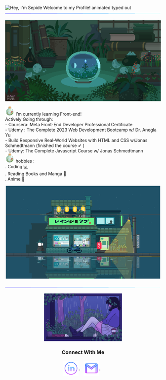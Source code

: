 <img src="https://readme-typing-svg.demolab.com?font=Operator+Mono&size=37&duration=2800&pause=2000&color=FAFAFA&center=true&vCenter=true&width=940&height=50&lines=Hey%2C+I'm+Sepide+Welcome+to+my+Profile!" align="middle" alt="Hey, I'm Sepide Welcome to my Profile! animated typed out">
<img src="assests/borderseperator.gif">
<p align="center"> 
  <img src="gif/tumblr_bac5c3d9da830185b59e5562c4ac59c6_0dd65503_1280.gif" alt="Lofi Nightlight scene" /> 
   
</p>
<img src="gif/R%20(2).gif" width="30px" height="30px">
I’m currently learning Front-end! <br> 
Actively Going through:<br>
  - Coursera: Meta Front-End Developer Professional Certificate<br>
  - Udemy : The Complete 2023 Web Development Bootcamp w/ Dr. Anegla Yu<br>
  - Build Responsive Real-World Websites with HTML and CSS w/Jonas Schmedtmann (finished the course ✔ ) <br>
  - Udemy: The Complete Javascript Course w/ Jonas Schmedtmann  <br>
  <img src="gif/R%20(2).gif" width="30px" height="30px" display="inline">
   hobbies : <br>
      . Coding 💻 <br>
      . Reading Books and Manga 📖 <br>
      . Anime 🌠 <br>

 <p align="center">
 <img src="gif/R (4).gif" width="500px" height="300px">
</p>
<img src="assests/borderseperator.gif">

<p align="center"> 
  <img src="gif/R.gif" alt="Lofi Nightlight scene"  width="50%" height="50%"/> 
</p>
  <h3 align="center">Connect With Me</h3>
<p align="center">
  <a href="https://www.linkedin.com/in/sepide-rezayi-ba0a4b167/" target="_blank">
    <img align="center" alt="linkedin logo" height="50" width="50" src="assests/linkedinlogo.png"/>
  </a> &nbsp;&nbsp;

  <a href="mailto:sepide.rezayi9696@gmail.com" target="_blank">
    <img align="center" alt="gmail logo" height="50" width="50" src="assests/gmailogo.png" />
  </a> &nbsp;&nbsp;
